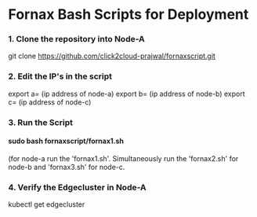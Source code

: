 # Fornax Bash Scripts for Deployment

### 1. Clone the repository into Node-A 
git clone https://github.com/click2cloud-prajwal/fornaxscript.git

### 2. Edit the IP's in the script
export a= (ip address of node-a)
export b= (ip address of node-b)
export c= (ip address of node-c)

### 3. Run the Script
#### sudo bash fornaxscript/fornax1.sh 
(for node-a run the 'fornax1.sh'. Simultaneously run the 'fornax2.sh' for node-b and 'fornax3.sh' for node-c.
  
### 4. Verify the Edgecluster in Node-A
kubectl get edgecluster

